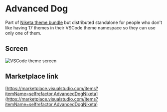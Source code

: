# Advanced Dog

Part of [Niketa theme bundle](https://marketplace.visualstudio.com/items?itemName=selfrefactor.Niketa-theme) but distributed standalone for people who don't like having 17 themes in their VSCode theme namespace so they can use only one of them.

## Screen

![VSCode theme screen](https://github.com/selfrefactor/niketa-themes/blob/master/packages/advanced_dog/theme/advanced.dog.png?raw=true)

## Marketplace link

[https://marketplace.visualstudio.com/items?itemName=selfrefactor.AdvancedDogNiketa](https://marketplace.visualstudio.com/items?itemName=selfrefactor.AdvancedDogNiketa)